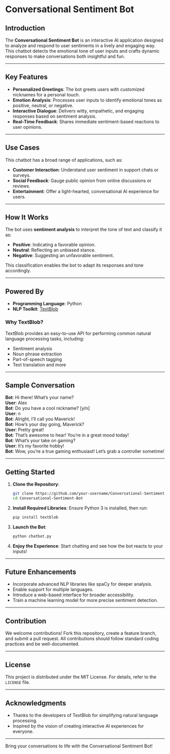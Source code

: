 # Conversational Sentiment Bot

## Introduction

The **Conversational Sentiment Bot** is an interactive AI application designed to analyze and respond to user sentiments in a lively and engaging way. This chatbot detects the emotional tone of user inputs and crafts dynamic responses to make conversations both insightful and fun.

---

## Key Features

- **Personalized Greetings**: The bot greets users with customized nicknames for a personal touch.
- **Emotion Analysis**: Processes user inputs to identify emotional tones as positive, neutral, or negative.
- **Interactive Dialogue**: Delivers witty, empathetic, and engaging responses based on sentiment analysis.
- **Real-Time Feedback**: Shares immediate sentiment-based reactions to user opinions.

---

## Use Cases

This chatbot has a broad range of applications, such as:

- **Customer Interaction**: Understand user sentiment in support chats or surveys.
- **Social Feedback**: Gauge public opinion from online discussions or reviews.
- **Entertainment**: Offer a light-hearted, conversational AI experience for users.

---

## How It Works

The bot uses **sentiment analysis** to interpret the tone of text and classify it as:

- **Positive**: Indicating a favorable opinion.
- **Neutral**: Reflecting an unbiased stance.
- **Negative**: Suggesting an unfavorable sentiment.

This classification enables the bot to adapt its responses and tone accordingly.

---

## Powered By

- **Programming Language**: Python
- **NLP Toolkit**: [TextBlob](https://textblob.readthedocs.io/)

### Why TextBlob?
TextBlob provides an easy-to-use API for performing common natural language processing tasks, including:
- Sentiment analysis
- Noun phrase extraction
- Part-of-speech tagging
- Text translation and more

---

## Sample Conversation

**Bot**: Hi there! What’s your name?  
**User**: Alex  
**Bot**: Do you have a cool nickname? [y/n]  
**User**: n  
**Bot**: Alright, I’ll call you Maverick!  
**Bot**: How’s your day going, Maverick?  
**User**: Pretty great!  
**Bot**: That’s awesome to hear! You’re in a great mood today!  
**Bot**: What’s your take on gaming?  
**User**: It’s my favorite hobby!  
**Bot**: Wow, you’re a true gaming enthusiast! Let’s grab a controller sometime!  

---

## Getting Started

1. **Clone the Repository**:
   ```bash
   git clone https://github.com/your-username/Conversational-Sentiment-Bot.git
   cd Conversational-Sentiment-Bot
   ```

2. **Install Required Libraries**:
   Ensure Python 3 is installed, then run:
   ```bash
   pip install textblob
   ```

3. **Launch the Bot**:
   ```bash
   python chatbot.py
   ```

4. **Enjoy the Experience**: Start chatting and see how the bot reacts to your inputs!

---

## Future Enhancements

- Incorporate advanced NLP libraries like spaCy for deeper analysis.
- Enable support for multiple languages.
- Introduce a web-based interface for broader accessibility.
- Train a machine learning model for more precise sentiment detection.

---

## Contribution

We welcome contributions! Fork this repository, create a feature branch, and submit a pull request. All contributions should follow standard coding practices and be well-documented.

---

## License

This project is distributed under the MIT License. For details, refer to the `LICENSE` file.

---

## Acknowledgments

- Thanks to the developers of TextBlob for simplifying natural language processing.
- Inspired by the vision of creating interactive AI experiences for everyone.

---

Bring your conversations to life with the Conversational Sentiment Bot!

